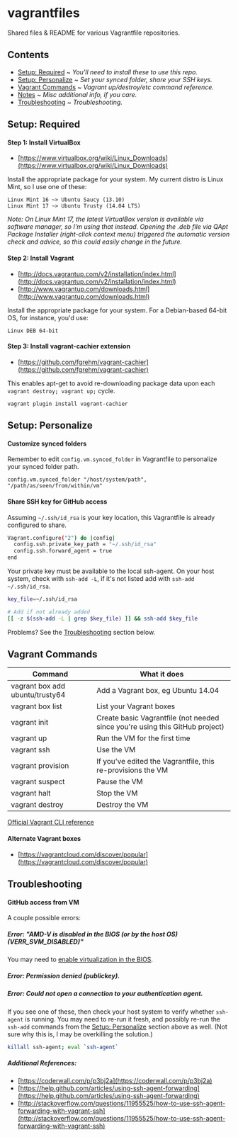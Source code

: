 vagrantfiles
=================

Shared files & README for various Vagrantfile repositories.


Contents
--------
* [Setup: Required](#required) ~ *You'll need to install these to use this repo.*
* [Setup: Personalize](#personalize) ~ *Set your synced folder, share your SSH keys.*
* [Vagrant Commands](#commands) ~ *Vagrant up/destroy/etc command reference.*
* [Notes](#notes) ~ *Misc additional info, if you care.*
* [Troubleshooting](#troubleshooting) ~ *Troubleshooting.*


<a name="required"></a>
Setup: Required
-----

#### Step 1: Install VirtualBox
* [https://www.virtualbox.org/wiki/Linux_Downloads](https://www.virtualbox.org/wiki/Linux_Downloads)

Install the appropriate package for your system. My current distro is Linux Mint, so I use one of these:

    Linux Mint 16 ~> Ubuntu Saucy (13.10)
    Linux Mint 17 ~> Ubuntu Trusty (14.04 LTS)

*Note: On Linux Mint 17, the latest VirtualBox version is available via software manager, so I'm using that instead. Opening the .deb file via QApt Package Installer (right-click context menu) triggered the automatic version check and advice, so this could easily change in the future.*


#### Step 2: Install Vagrant
* [http://docs.vagrantup.com/v2/installation/index.html](http://docs.vagrantup.com/v2/installation/index.html)
* [http://www.vagrantup.com/downloads.html](http://www.vagrantup.com/downloads.html)

Install the appropriate package for your system. For a Debian-based 64-bit OS, for instance, you'd use:

    Linux DEB 64-bit

#### Step 3: Install vagrant-cachier extension
* [https://github.com/fgrehm/vagrant-cachier](https://github.com/fgrehm/vagrant-cachier)

This enables apt-get to avoid re-downloading package data upon each `vagrant destroy; vagrant up;` cycle.

    vagrant plugin install vagrant-cachier



<a name="personalize"></a>
Setup: Personalize
------------------

#### Customize synced folders

Remember to edit `config.vm.synced_folder` in Vagrantfile to personalize your synced folder path.

```
config.vm.synced_folder "/host/system/path", "/path/as/seen/from/within/vm"
```

#### Share SSH key for GitHub access

Assuming `~/.ssh/id_rsa` is your key location, this Vagrantfile is already configured to share.

```sh
Vagrant.configure("2") do |config|
  config.ssh.private_key_path = "~/.ssh/id_rsa"
  config.ssh.forward_agent = true
end
```

Your private key must be available to the local ssh-agent. On your host system, check with `ssh-add -L`, if it's not listed add with `ssh-add ~/.ssh/id_rsa`.

```sh
key_file=~/.ssh/id_rsa

# Add if not already added
[[ -z $(ssh-add -L | grep $key_file) ]] && ssh-add $key_file
```

Problems? See the [Troubleshooting](#troubleshooting) section below.



<a name="commands"></a>
Vagrant Commands
--------

| Command | What it does |
| --- | --- |
| vagrant box add ubuntu/trusty64 | Add a Vagrant box, eg Ubuntu 14.04 |
| vagrant box list | List your Vagrant boxes |
| vagrant init | Create basic Vagrantfile (not needed since you're using this GitHub project) |
| vagrant up | Run the VM for the first time |
| vagrant ssh | Use the VM |
| vagrant provision | If you've edited the Vagrantfile, this re-provisions the VM |
| vagrant suspect | Pause the VM |
| vagrant halt | Stop the VM |
| vagrant destroy | Destroy the VM |

[Official Vagrant CLI reference](http://docs.vagrantup.com/v2/cli/)

#### Alternate Vagrant boxes
* [https://vagrantcloud.com/discover/popular](https://vagrantcloud.com/discover/popular)


<a name="troubleshooting"></a>
Troubleshooting
---------------

#### GitHub access from VM

A couple possible errors:

##### Error: "AMD-V is disabled in the BIOS (or by the host OS) (VERR_SVM_DISABLED)"

You may need to [enable virtualization in the BIOS](https://askubuntu.com/questions/118006/amd-v-is-not-enabled-in-virtualbox-on-amd-apu).

##### Error: Permission denied (publickey).
##### Error: Could not open a connection to your authentication agent.

If you see one of these, then check your host system to verify whether `ssh-agent` is running. You may need to re-run it fresh, and possibly re-run the `ssh-add` commands from the [Setup: Personalize](#personalize) section above as well. (Not sure why this is, I may be overkilling the solution.)

```sh
killall ssh-agent; eval `ssh-agent`
```

##### Additional References:
* [https://coderwall.com/p/p3bj2a](https://coderwall.com/p/p3bj2a)
* [https://help.github.com/articles/using-ssh-agent-forwarding](https://help.github.com/articles/using-ssh-agent-forwarding)
* [http://stackoverflow.com/questions/11955525/how-to-use-ssh-agent-forwarding-with-vagrant-ssh](http://stackoverflow.com/questions/11955525/how-to-use-ssh-agent-forwarding-with-vagrant-ssh)

